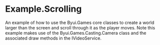 # Example.Scrolling
An example of how to use the Byui.Games core classes to create a world larger than the screen and 
scroll through it as the player moves. Note this example makes use of the Byui.Games.Casting.Camera 
class and the associated draw methods in the IVideoService.